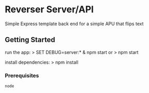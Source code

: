 


# Reverser Server/API
Simple Express template back end for a simple APU that flips text

## Getting Started


run the app:
     > SET DEBUG=server:* & npm start
  or > npm start

install dependencies:
     > npm install

### Prerequisites

```
node
```



